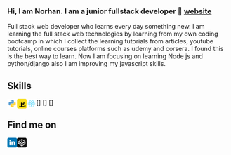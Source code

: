 ###  Hi, I am Norhan. I am a junior fullstack developer :rose: [website]
 Full stack web developer who learns every day something new. I am learning the full stack web technologies by learning from my own coding bootcamp in which I collect the learning tutorials from articles, youtube tutorials, online courses platforms such as udemy and corsera. I found this is the best way to learn. Now I am focusing on learning Node js and python/django also I am improving my javascript skills.
## Skills 
[<img align='left' width='22px' src='https://github.com/edent/SuperTinyIcons/blob/master/images/svg/python.svg' alt='python'/>]
 [<img align='left' width='22px' src='https://github.com/edent/SuperTinyIcons/blob/master/images/svg/javascript.svg' alt='javascript'/>] 
 [<img align='left' width='22px' src='https://github.com/edent/SuperTinyIcons/blob/master/images/svg/react.svg' alt='react'/>]

## Find me on
[<img align='left' width='22px' src='https://github.com/edent/SuperTinyIcons/blob/master/images/svg/linkedin.svg' alt='linkedin'/>][linkedin]
[<img align='left' width='22px' src='https://github.com/edent/SuperTinyIcons/blob/master/images/svg/codepen.svg' alt='codepen'/>][codepen]

[website]: https://norhanms.github.io/
[linkedin]: https://www.linkedin.com/in/norhanms/
[codepen]: https://codepen.io/norhanms
